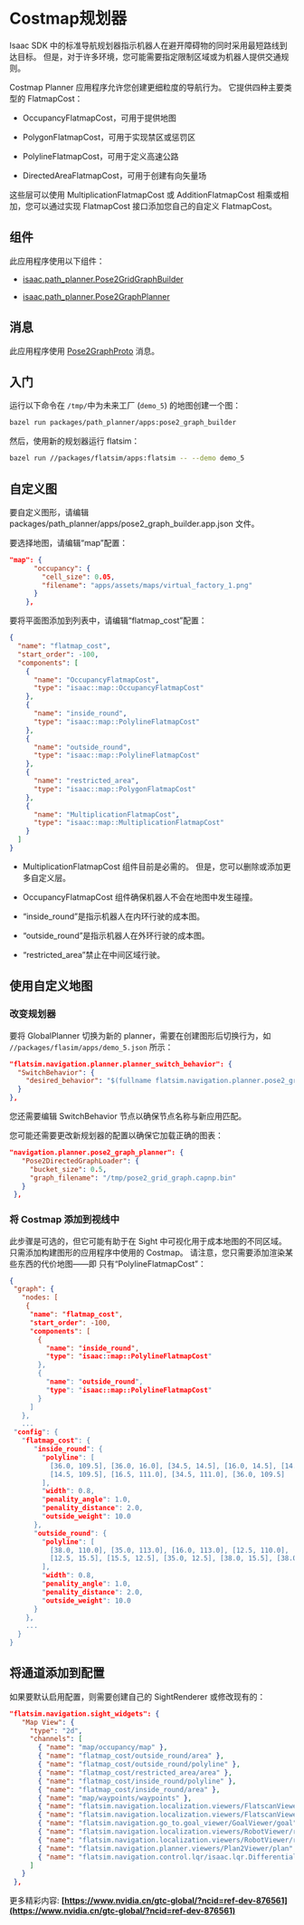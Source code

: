 # Costmap规划器

Isaac SDK 中的标准导航规划器指示机器人在避开障碍物的同时采用最短路线到达目标。 但是，对于许多环境，您可能需要指定限制区域或为机器人提供交通规则。

Costmap Planner 应用程序允许您创建更细粒度的导航行为。 它提供四种主要类型的 FlatmapCost：

* OccupancyFlatmapCost，可用于提供地图

* PolygonFlatmapCost，可用于实现禁区或惩罚区

* PolylineFlatmapCost，可用于定义高速公路

* DirectedAreaFlatmapCost，可用于创建有向矢量场

这些层可以使用 MultiplicationFlatmapCost 或 AdditionFlatmapCost 相乘或相加，您可以通过实现 FlatmapCost 接口添加您自己的自定义 FlatmapCost。

## 组件
此应用程序使用以下组件：

* [isaac.path_planner.Pose2GridGraphBuilder](https://docs.nvidia.com/isaac/doc/doc/component_api.html#isaac-path-planner-pose2gridgraphbuilder)

* [isaac.path_planner.Pose2GraphPlanner](https://docs.nvidia.com/isaac/doc/doc/component_api.html#isaac-path-planner-pose2graphplanner)

## 消息
此应用程序使用 [Pose2GraphProto](https://docs.nvidia.com/isaac/doc/doc/message_api.html#pose2graphproto) 消息。

## 入门
运行以下命令在 `/tmp/`中为未来工厂 (`demo_5`) 的地图创建一个图：

```bash
bazel run packages/path_planner/apps:pose2_graph_builder
```

然后，使用新的规划器运行 flatsim：
```bash
bazel run //packages/flatsim/apps:flatsim -- --demo demo_5
```


## 自定义图
要自定义图形，请编辑 packages/path_planner/apps/pose2_graph_builder.app.json 文件。

要选择地图，请编辑“map”配置：

```json
"map": {
      "occupancy": {
        "cell_size": 0.05,
        "filename": "apps/assets/maps/virtual_factory_1.png"
      }
    },
```

要将平面图添加到列表中，请编辑“flatmap_cost”配置：

```json
{
  "name": "flatmap_cost",
  "start_order": -100,
  "components": [
    {
      "name": "OccupancyFlatmapCost",
      "type": "isaac::map::OccupancyFlatmapCost"
    },
    {
      "name": "inside_round",
      "type": "isaac::map::PolylineFlatmapCost"
    },
    {
      "name": "outside_round",
      "type": "isaac::map::PolylineFlatmapCost"
    },
    {
      "name": "restricted_area",
      "type": "isaac::map::PolygonFlatmapCost"
    },
    {
      "name": "MultiplicationFlatmapCost",
      "type": "isaac::map::MultiplicationFlatmapCost"
    }
  ]
}
```
* MultiplicationFlatmapCost 组件目前是必需的。 但是，您可以删除或添加更多自定义层。

* OccupancyFlatmapCost 组件确保机器人不会在地图中发生碰撞。

* “inside_round”是指示机器人在内环行驶的成本图。

* “outside_round”是指示机器人在外环行驶的成本图。

* “restricted_area”禁止在中间区域行驶。

## 使用自定义地图
### 改变规划器
要将 GlobalPlanner 切换为新的 planner，需要在创建图形后切换行为，如 `//packages/flasim/apps/demo_5.json` 所示：
```json
"flatsim.navigation.planner.planner_switch_behavior": {
  "SwitchBehavior": {
    "desired_behavior": "$(fullname flatsim.navigation.planner.pose2_graph_planner)"
  }
},
```
您还需要编辑 SwitchBehavior 节点以确保节点名称与新应用匹配。

您可能还需要更改新规划器的配置以确保它加载正确的图表：


```json
"navigation.planner.pose2_graph_planner": {
   "Pose2DirectedGraphLoader": {
     "bucket_size": 0.5,
     "graph_filename": "/tmp/pose2_grid_graph.capnp.bin"
   }
 },
```
### 将 Costmap 添加到视线中
此步骤是可选的，但它可能有助于在 Sight 中可视化用于成本地图的不同区域。 只需添加构建图形的应用程序中使用的 Costmap。 请注意，您只需要添加渲染某些东西的代价地图——即 只有“PolylineFlatmapCost”：

```json
{
 "graph": {
   "nodes: [
    {
     "name": "flatmap_cost",
     "start_order": -100,
     "components": [
       {
         "name": "inside_round",
         "type": "isaac::map::PolylineFlatmapCost"
       },
       {
         "name": "outside_round",
         "type": "isaac::map::PolylineFlatmapCost"
       }
     ]
   },
   ...
 "config": {
   "flatmap_cost": {
      "inside_round": {
        "polyline": [
          [36.0, 109.5], [36.0, 16.0], [34.5, 14.5], [16.0, 14.5], [14.5, 16.0],
          [14.5, 109.5], [16.5, 111.0], [34.5, 111.0], [36.0, 109.5]
        ],
        "width": 0.8,
        "penality_angle": 1.0,
        "penality_distance": 2.0,
        "outside_weight": 10.0
      },
      "outside_round": {
        "polyline": [
          [38.0, 110.0], [35.0, 113.0], [16.0, 113.0], [12.5, 110.0],
          [12.5, 15.5], [15.5, 12.5], [35.0, 12.5], [38.0, 15.5], [38.0, 110.0]
        ],
        "width": 0.8,
        "penality_angle": 1.0,
        "penality_distance": 2.0,
        "outside_weight": 10.0
      }
    },
    ...
  }
}

```

## 将通道添加到配置
如果要默认启用配置，则需要创建自己的 SightRenderer 或修改现有的：

```json
"flatsim.navigation.sight_widgets": {
   "Map View": {
     "type": "2d",
     "channels": [
       { "name": "map/occupancy/map" },
       { "name": "flatmap_cost/outside_round/area" },
       { "name": "flatmap_cost/outside_round/polyline" },
       { "name": "flatmap_cost/restricted_area/area" },
       { "name": "flatmap_cost/inside_round/polyline" },
       { "name": "flatmap_cost/inside_round/area" },
       { "name": "map/waypoints/waypoints" },
       { "name": "flatsim.navigation.localization.viewers/FlatscanViewer/beam_endpoints" },
       { "name": "flatsim.navigation.localization.viewers/FlatscanViewer2/beam_endpoints" },
       { "name": "flatsim.navigation.go_to.goal_viewer/GoalViewer/goal" },
       { "name": "flatsim.navigation.localization.viewers/RobotViewer/robot_model" },
       { "name": "flatsim.navigation.localization.viewers/RobotViewer/robot" },
       { "name": "flatsim.navigation.planner.viewers/Plan2Viewer/plan" },
       { "name": "flatsim.navigation.control.lqr/isaac.lqr.DifferentialBaseLqrPlanner/plan" }
     ]
   }
 },
```

更多精彩内容:
**[https://www.nvidia.cn/gtc-global/?ncid=ref-dev-876561](https://www.nvidia.cn/gtc-global/?ncid=ref-dev-876561)**
























